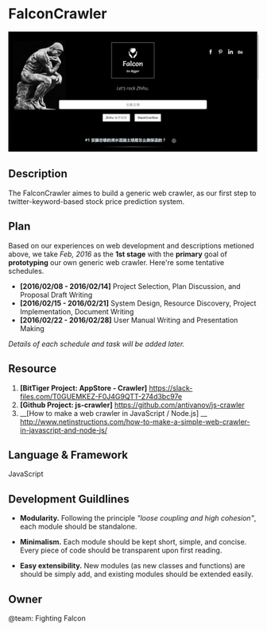 # FalconCrawler

![](https://github.com/BitTigerInst/FalconCrawler/blob/master/Screenshot.PNG)

Description
-----------

The FalconCrawler aimes to build a generic web crawler, as our first step to twitter-keyword-based stock price prediction system.

Plan
----

Based on our experiences on web development and descriptions metioned above, we take _Feb, 2016_ as the __1st stage__ with the __primary__ goal of __prototyping__ our own generic web crawler. Here're some tentative schedules.

* __[2016/02/08 - 2016/02/14]__ Project Selection, Plan Discussion, and Proposal Draft Writing
* __[2016/02/15 - 2016/02/21]__ System Design, Resource Discovery, Project Implementation, Document Writing 
* __[2016/02/22 - 2016/02/28]__ User Manual Writing and Presentation Making

_Details of each schedule and task will be added later._

Resource
--------

1. __[BitTiger Project: AppStore - Crawler]__ https://slack-files.com/T0GUEMKEZ-F0J4G9QTT-274d3bc97e
2. __[Github Project: js-crawler]__ https://github.com/antivanov/js-crawler
3. __[How to make a web crawler in JavaScript / Node.js] __ http://www.netinstructions.com/how-to-make-a-simple-web-crawler-in-javascript-and-node-js/

Language & Framework
--------------------

JavaScript

Development Guildlines
----------------------

- __Modularity.__ Following the principle _"loose coupling and high cohesion"_, each module should be standalone.

- __Minimalism.__ Each module should be kept short, simple, and concise. Every piece of code should be transparent upon first reading. 
- __Easy extensibility.__ New modules (as new classes and functions) are should be simply add, and existing modules should be extended easily.

Owner
-----
@team: Fighting Falcon
